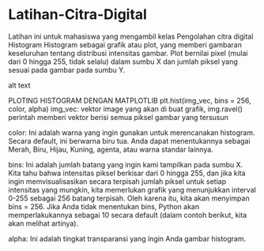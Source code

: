 # Latihan-Citra-Digital
Latihan ini untuk mahasiswa yang mengambil kelas Pengolahan citra digital
Histogram
Histogram sebagai grafik atau plot, yang memberi gambaran keseluruhan tentang distribusi intensitas gambar. Plot bernilai pixel (mulai dari 0 hingga 255, tidak selalu) dalam sumbu X dan jumlah piksel yang sesuai pada gambar pada sumbu Y.

alt text

PLOTING HISTOGRAM DENGAN MATPLOTLIB
plt.hist(img_vec, bins = 256, color, alpha)
img_vec: vektor image yang akan di buat grafik, img.ravel() perintah memberi vektor berisi semua piksel gambar yang tersusun

color: Ini adalah warna yang ingin gunakan untuk merencanakan histogram. Secara default, ini berwarna biru tua. Anda dapat menentukannya sebagai Merah, Biru, Hijau, Kuning, agenta, atau warna standar lainnya.

bins: Ini adalah jumlah batang yang ingin kami tampilkan pada sumbu X. Kita tahu bahwa intensitas piksel berkisar dari 0 hingga 255, dan jika kita ingin memvisualisasikan secara terpisah jumlah piksel untuk setiap intensitas yang mungkin, kita memerlukan grafik yang menunjukkan interval 0-255 sebagai 256 batang terpisah. Oleh karena itu, kita akan menyimpan bins = 256. Jika Anda tidak menentukan bins, Python akan memperlakukannya sebagai 10 secara default (dalam contoh berikut, kita akan melihat artinya).

alpha: Ini adalah tingkat transparansi yang ingin Anda gambar histogram.
